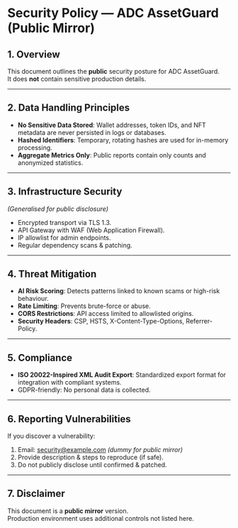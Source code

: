 # Security Policy — ADC AssetGuard (Public Mirror)

## 1. Overview
This document outlines the **public** security posture for ADC AssetGuard.  
It does **not** contain sensitive production details.

---

## 2. Data Handling Principles
- **No Sensitive Data Stored**: Wallet addresses, token IDs, and NFT metadata are never persisted in logs or databases.
- **Hashed Identifiers**: Temporary, rotating hashes are used for in-memory processing.
- **Aggregate Metrics Only**: Public reports contain only counts and anonymized statistics.

---

## 3. Infrastructure Security
*(Generalised for public disclosure)*  
- Encrypted transport via TLS 1.3.
- API Gateway with WAF (Web Application Firewall).
- IP allowlist for admin endpoints.
- Regular dependency scans & patching.

---

## 4. Threat Mitigation
- **AI Risk Scoring**: Detects patterns linked to known scams or high-risk behaviour.
- **Rate Limiting**: Prevents brute-force or abuse.
- **CORS Restrictions**: API access limited to allowlisted origins.
- **Security Headers**: CSP, HSTS, X-Content-Type-Options, Referrer-Policy.

---

## 5. Compliance
- **ISO 20022-Inspired XML Audit Export**: Standardized export format for integration with compliant systems.
- GDPR-friendly: No personal data is collected.

---

## 6. Reporting Vulnerabilities
If you discover a vulnerability:
1. Email: security@example.com *(dummy for public mirror)*
2. Provide description & steps to reproduce (if safe).
3. Do not publicly disclose until confirmed & patched.

---

## 7. Disclaimer
This document is a **public mirror** version.  
Production environment uses additional controls not listed here.
